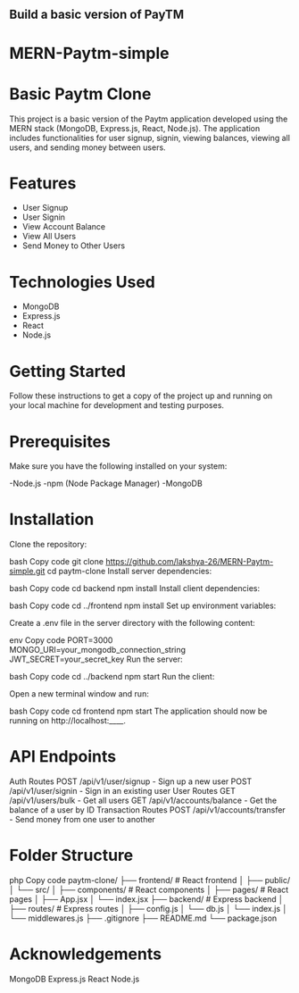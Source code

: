 
## Build a basic version of PayTM
# MERN-Paytm-simple

# Basic Paytm Clone
This project is a basic version of the Paytm application developed using the MERN stack (MongoDB, Express.js, React, Node.js). The application includes functionalities for user signup, signin, viewing balances, viewing all users, and sending money between users.

# Features
- User Signup
- User Signin
- View Account Balance
- View All Users
- Send Money to Other Users
  
# Technologies Used
- MongoDB
- Express.js
- React
- Node.js
  
# Getting Started
Follow these instructions to get a copy of the project up and running on your local machine for development and testing purposes.

# Prerequisites
Make sure you have the following installed on your system:

-Node.js
-npm (Node Package Manager)
-MongoDB

# Installation

Clone the repository:

bash
Copy code
git clone https://github.com/lakshya-26/MERN-Paytm-simple.git
cd paytm-clone
Install server dependencies:

bash
Copy code
cd backend
npm install
Install client dependencies:

bash
Copy code
cd ../frontend
npm install
Set up environment variables:

Create a .env file in the server directory with the following content:

env
Copy code
PORT=3000
MONGO_URI=your_mongodb_connection_string
JWT_SECRET=your_secret_key
Run the server:

bash
Copy code
cd ../backend
npm start
Run the client:

Open a new terminal window and run:

bash
Copy code
cd frontend
npm start
The application should now be running on http://localhost:____.

# API Endpoints
Auth Routes
POST /api/v1/user/signup - Sign up a new user
POST /api/v1/user/signin - Sign in an existing user
User Routes
GET /api/v1/users/bulk - Get all users
GET /api/v1/accounts/balance - Get the balance of a user by ID
Transaction Routes
POST /api/v1/accounts/transfer - Send money from one user to another

# Folder Structure
php
Copy code
paytm-clone/
├── frontend/                 # React frontend
│   ├── public/
│   └── src/
│       ├── components/     # React components
│       ├── pages/          # React pages
│       ├── App.jsx
│       └── index.jsx
├── backend/                 # Express backend
│   ├── routes/             # Express routes
│   ├── config.js
│   └── db.js
│   └── index.js
│   └── middlewares.js
├── .gitignore
├── README.md
└── package.json

# Acknowledgements
MongoDB
Express.js
React
Node.js
